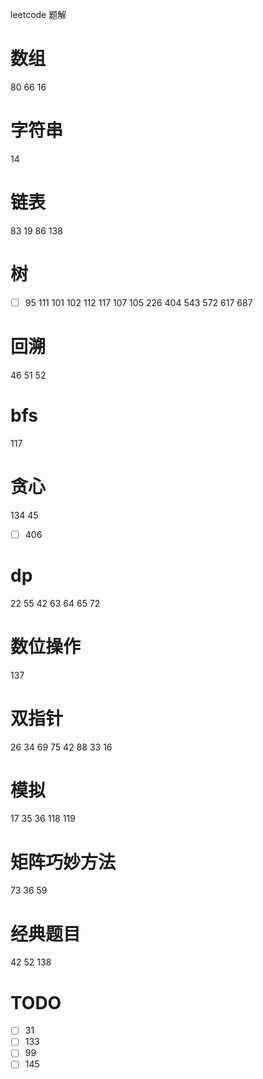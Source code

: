 leetcode 题解 
# 数组
80
66
16

# 字符串
14


# 链表
83
19
86
138

# 树
- [ ] 95
111
101
102
112
117
107
105
226
404
543
572
617
687

# 回溯
46
51
52

# bfs
117

# 贪心
134
45
- [ ] 406

# dp
22
55
42
63
64
65
72

# 数位操作
137

# 双指针
26
34
69
75
42
88
33
16

# 模拟
17
35
36
118
119

# 矩阵巧妙方法
73
36
59

# 经典题目
42
52
138

# TODO
- [ ] 31
- [ ] 133
- [ ] 99
- [ ] 145
